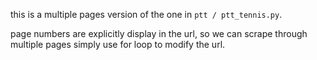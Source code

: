 this is a multiple pages version of the one in ` ptt / ptt_tennis.py `.

page numbers are explicitly display in the url, so we can scrape through multiple pages simply use for loop to modify the url.
